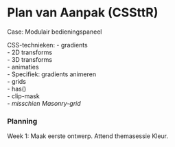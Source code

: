 
# Plan van Aanpak (CSSttR)

Case: Modulair bedieningspaneel


CSS-technieken: - gradients </br>
                - 2D transforms </br>
                - 3D transforms </br>
                - animaties </br>
                - Specifiek: gradients animeren </br>
                - grids </br>
                - has() </br>
                - clip-mask </br>
                - _misschien Masonry-grid_ </br>

### Planning

Week 1: Maak eerste ontwerp. Attend themasessie Kleur.
